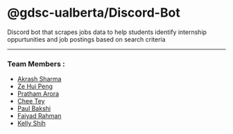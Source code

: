 # @gdsc-ualberta/Discord-Bot

Discord bot that scrapes jobs data to help students identify internship oppurtunities and job postings based on search criteria

<hr>

### Team Members :  
* [Akrash Sharma](https://github.com/Akarsh654/)
* [Ze Hui Peng](https://github.com/zhpeng811)
* [Pratham Arora](https://github.com/PrathamArora20)
* [Chee Tey](https://github.com/cheetiantey)
* [Paul Bakshi](https://github.com/AinJex)
* [Faiyad Rahman](https://github.com/FaiyadRahman)
* [Kelly Shih](https://github.com/kelly-shih/)
